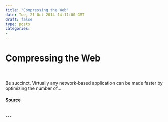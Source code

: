 ```yaml
---
title: "Compressing the Web"
date: Tue, 21 Oct 2014 14:11:00 GMT
draft: false
type: posts
categories: 
- 
---
```

# Compressing the Web

<br/>

<br/>
Be succinct. Virtually any network-based application can be made faster by optimizing the number of...

#### [Source](https://docs.microsoft.com/archive/blogs/ieinternals/compressing-the-web)

<br/>
---
